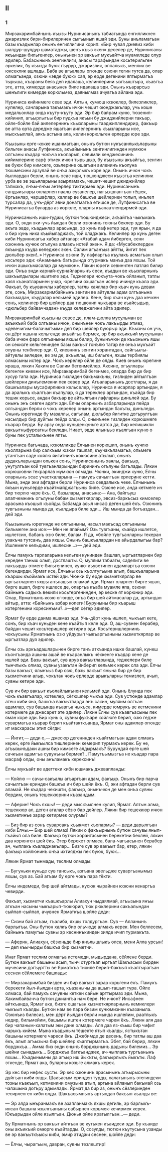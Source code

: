 ## II

### 1

Мирзакаримбайнынъ къызы Нуринисанынъ табиатында енгилликнен джаризлик бири-бирилеринен сыгъынып яшай эди.
Буны анъламагъан базы къадынлар онынъ енгиллигини корип: «Бир чувал джевиз киби шалдур-шулдур шаматаджы, шенъ къыз экен» деселер де, Нуринисаны якъындан бильгенлер, онынънен эр вакъыт мукъайтча муамиледе олур эдилер.
Бабасынынъ зенгинлиги, анасы тарафындан косьтерильген эркелик, бу къызда буюк гъурур, джаризлик, оппалыкъ, менлик ве юксеклик ашлады.
Баба ве агъалары огюнде озюни тегин тутса да, олар олмагъанда, озюни «эвде буюк» сая, эр ерде дегенини яптырмагъа тырыша, къараны беяз деп идалаша, келинлерини ызгъыштыра, къавгъа эте, атта, кимерде анасынен биле идалаша эди.
Онынъ къарарсыз шенълиги кимерде корюльмез, даянылмаз ачувгъа айлана эди.

Нуриниса кийинмеге севе эди.
Алтын, кумюш юзюклер, билезликлер, купелер, сачларына такъмакъ ичюн чешит оюнджакълар, учь коше медальонлар онда къуту-къуту эди.
Эр бир байрам куню, тюзенип-кийинип, агъырлыгъы бир пудкъа якъын бу джиджийлерни такъар, ойле-бойле бай аилелернинъ къызларыны тааджиплендирир, факъыр ве атта орта дередже яшагъан аилелернинъ къызларыны исе, мыскъыллай, аякъ астына ала, келин корюльген ерлерде юре эди.

Къызыны ерге-кокке ишанмагъан, онынъ бутюн нукъсанлыкъларыны бильген анасы Лутфиниса, акъайынынъ зенгинлигинден мумкюн олгъаны къадар чокъча къопарып, севимли кенджесининъ кийимлерине сарф этмек ичюн тырышыр, бу къызыны акъайгъа, зенгин ве буюк бир кимсеге, озьлерине ошагъан аиленинъ къолуна тюшмесини арзулай ве онъа азырлыкъ коре эди.
Онынъ ичюн чокъ йыллардан берли, онынъ эсас иши, тюшюнджеси къызгъа келинлик урба ве эв эшьяларыны азырламакъ, чешит-чешит джиджийлер тапмакъ, янъы-янъы антерлер тиктирмек эди.
Нуринисанынъ сандыкълары онларнен паалы сузанелер, нагъышлангъан тёшек, ёргъанлар, чаршафлар, халлар ве башкъа шейлернен толып, инълеп турсалар да, учъ-дёрт эвни донатмагъа етишсе де, Лутфинисагъа ве Нуринисагъа буларда аз корюле, оларны къанаатлендирмей эди.

Нуринисанынъ иши-гуджи, бутюн тюшюнджеси, акъайгъа чыкъмакъ эди.
О, энди эки-учь йылдан берли озюнинъ тоюны беклер эди.
Бу акъта эвде, къадынлар арасында, эр кунъ лаф кетер эди, гуя ярын, я да о бир кунь ника къыйыладжакъ, той оладжакъ.
Келинлер эр кунь деген киби Нуринисагъа хабер айталар: «Атабай адам йиберген, сени озюнинъ кучюк огълуна алмакъ истей экен».
Я да: «Мусабеклерден якъында къуда келеджек экен.
Салим агъанъыз айтты, йигит пек дюльбер экен!..» Нуриниса озюни бу лафларгъа къулакъ асмагъан олып косьтере эди: «Анамнынъ багърында отурмакъ манъа даа яхшы.
Той ичюн ашыкъмасалар да мумкюн».
Лякин юреги севинчтен патлая билир эди.
Онъа энди карнай-сурнайларнынъ сеси, къадын ве къызларнынъ шакъылдылары ишитиле эди.
Геджелери чокъута-чокъ ойланып, татлы хаял къанатларынен учар, юрегини охшагъан ислер ичинде къала эди.
Факъат, бу къуванчлы хаберлер, татлы хаяллар бир къач кунь девам эте, сонъ, Мирзакаримбайнынъ зенгин ве айтувлы адам олгъанына бакъмадан, къудалар кельмей эдилер.
Кене, бир къач кунь даа кечкен сонъ, келинлер бир шейлер даа тюшюнип чыкъара ве къайсыдыр, «дюльбер байваччадан» къуда келеджегини айта эдилер.

Мирзакаримбай къызыны севсе де, илам-дюлла мусульман ве акъикъий баба олгъаны ичюн, онынънен чокъ лакъырды этмез, «девечигим-балачыгъым» деп бир шейлер буюрыр эди.
Къызны он учь, он дёрт яшына кельгенде акъайгъа бермек, эр бир акъикъий мусульман баба ичюн фарз олгъаныны яхшы билир, бунынъчюн де къызнынъ яшы он секизге кельгенинден базы вакъыт гонълю татар ве онъа мукъайт олувны тенбилер эди.
О, киевнинъ зенгин хорантадан, сайгъылы-айтувлы аиледен, ве эм де, акъыллы, иш бильген, яхшы тербиялы олмасыны истер эди.
Чокъ керелер ойле де олды.
Киев онынъ юрегине яраша, лякин Хаким ве Салим бегенмейлер.
Аксине, огъуллары бегенген киевни исе, Мирзакаримбай бегенмез, оларда бир де бир хусур тапа эди.
Нуриниса гизлиден бакъмакъны, гизлиден айтылгъан шейлерни динълемекни пек север эди.
Агъаларынынъ достлары, я да башкъалары мусафирликке кельселер, Нуриниса я исарлар артындан, я да аралыкъ къалгъан къапулар, я да тереклер артындан, къайда бир тешик корьсе, андан бакъар ве айтылгъан лафларны динълей эди.
Бу онынъ энъ севген адети эди.
Ёлчы оларнынъ азбарларында пейда олгьандан берли о чокъ керелер онынъ артындан бакъты, динъледи.
Онынъ юрегинде бу мазаллы, сагълам, дюльбер йигитке догърулгъан насылдыр бир дуйгъы пейда олды.
О, онынънен гизлиден корюшмеге къарар берди.
Бу арзу онда куньденкуньге артса да, бир келишикли вакъытныфурсатны бекледи.
Ниает, эвде ялынъыз къалгъан куню о буны пек усталыкънен япты.

Нуриниса багъчада, юзюмликде Ёлчынен корюшип, онынъ кучлю къолларына бир салкъым юзюм ташлап, къучакъламагъа, опьмеге утангъан саде койлю йигитнинъ кокюсине атылып, онынъ дудакъларындан опькен сонъ, Нуринисанынъ хаялы, факъыр, унутулгъан кой тувгъанларындан бирининъ огълуны багълады.
Лякин корюшювни текрарлав мумкюн олмады.
Чюнки, экинджи куню, Ёлчы оларнынъ эсас участкаларына — памукъ сачылгъан ерлерине кетти.
Мына, энди эки афтадан берли Нуриниса севдалыкъ чеке.
Ёлчынынъ якъын куньлерде къайтмайджагъыны биле.
Озюне исе, анда кетмеге ич бир тюрлю чаре ёкъ.
О, базылары, анасына:— Ана, байгъуш алапчемнинъ огълуны бабам хызметкярлар, эвсиз-баркъсыз кимселер арасына къошып къойды.
Бабамда асыл инсаф деген шей ёкъ.
Озюнинъ тувгъаныны мында да, къалдыра биле эди...
Иш мында да богъаздан...
дей эди.

Къызынынъ юрегинде не олгъаныны, насыл макъсад олгъаныны бильмеген ана исе:— Мен не япайым?
Озь тувгъаны, къайда ишлетсе, ишлетсин, бабанъ озю биле, балам.
Я да, «бойле тувгъанларны текеран узакъча тутсанъ, даа яхшы.
Онынъ башкъалардан не айырдалыгъы бар?
Ишлемеге кельдими, ишлесин...»— дей эди.

Ёлчы памукъ тарлаларына кельген кунинден башлап, ыргъатларнен бир кереден таныш олып, достлашты.
О, муляим табиаты, саделиги ве лакъырды этмеге бильгенинен, кучю-къуветинен адамларгъа озюни бегендирди.
Ярмат исе, Ёлчыны озь къолтугъына алып, башкъаларына къаршы къоймакъ истей эди.
Чюнки бу ерде хызметкярлар ве ыргъатларнен яхшы анълашып оламай эди.
Ярмат оларнен бирге яшап, бирге ашап, бирге ишлесе де, оларгъа къаба муамле япа, озюни байнынъ садыкъ векили косьтергенинден, эр кеске ят корюнир эди.
Олар, Ярматнынъ козю огюнде, онъа бир шей айтмасалар да, артындан айтыр, атта: «Байнынъ азбар копеги!
Буруныны бир къарыш котергенини коресинъми?..»—деп сёгер эдилер.

Ярмат бу ерде даима яшамаз эди.
Учь-дёрт кунь ишлеп, чыкъып кете, сонъ, бир къач куньден кене къайтып келе эди.
О, аш-сувнен берабер, байдан чешит косьтеришлер кетирир эди.
Косьтеришлернинъ чокъусыны Ярматнынъ озю уйдурып чыкъаргъаныны хызметкярлар ве ыргъатлар дуя эдилер.

Ёлчы озь аркъадашларынен бирге танъ аткъанда ишке башлай, кунеш къонгъанда ашыны ашай ве къаранлыкъ чёккенге къадар кене де ишлей эди.
Базы вакъыт, сув арув вакъытларында, геджелери биле тынчлыкъ олмаз, сувны узакътан йиберип кельмек керек ола эди.
Ёлчы базы вакъыт, ялынъыз бир озю, базы вакъыт янына бир де бир хызметчини алыр, чокътан чокъ ерлерде арыкъларны темизлеп, ачып, сувны кетире эди.

Сув ич бир вакъыт къолайлыкънен кельмей эди.
Онынъ ёлунда пек чокъ къавгъалар, котеклер, сёгюшлер чыкъа эди.
Сув устюнде адамлар атеш киби яна, башкъа вакъытларда энъ сакин, муляим олгъан адамлар, сув башында къавгъа чыкъса, кимерде юмрукъ ве кетменини котермеге де джесарет эте эдилер.
Лякин Ёлчы сув къавгъасыны пек яман коре эди.
Бир кунь о, сувны фукъаре койлюге берип, озю гедже сувармагъа къарар берип къайтаяткъанда, Ярмат оны адамлар огюнде ит масхарасы этип сёгди:

— Йигит,— деди о,— джесюр дегенинден къайтмагъан адам олмакъ керек, ерге йыкъылса тишлеринен кемерип турмакъ керек.
Бу не, агъызынъдаки ашны бир кимсеге алдырмакъ?
Бурундай ерге шей сачкъан адамгъа сувунъны бермек?..
Памугъымызгъа не къадар пара масраф олды, оны анъламакъ керексинъ!

Ёлчы мукъайт ве адеттеки киби юшмакъ джевапланды:

— Койлю — сачы-сакъалы агъаргъан адам, факъыр.
Онынъ бир парча сачылгъан еринден башкъа ич бир шейи ёкъ.
О, эки афтадан берли сув аламай.
Не къадар чекишти, факъыр, онынъчюн де мен онъа сувны бердим, онынъ тешеккюрини къазандым.

— Аферин!
Чокъ яхшы!
— деди мыскъылнен кулип, Ярмат.
Алтын алма, тешеккюр ал, деген аталар сёзю бар дейлер.
Лякин бир тешеккюр ичюн хызметинъе зарар кетирмек олурмы?

— Биз бир аз сонъ суварсакъ къыямет къопармы?
— деди дарылгъан киби Ёлчы.— Бир шей олмаз!
Лякин о факъырнынъ бутюн сачувы янып-гъайып ола биле.
Факъыр бутюн хорантасынен берекетни беклей, лякин даа корюнген шей ёкъ.
Эгер берекет олмаса, бала-чагъасынен берабер ач, чыплакъ къаладжакълар...
Бизге сув эр вакъыт бар, етер, лякин факъыр койлюнинъ онъа ихтияджы пек буюк, буюк...

Лякин Ярмат тынмады, теслим олмады:

— Бугуньки куньде сув тансыкъ, азгъана эвельдже суваргъанымыз яхшы, сув аз.
Бай агъам бу ерге чокъ пара тёкти.

Ёлчы индемеди, бир шей айтмады, кусюк чырайнен юзюни кенаргъа чевирди.

Факъат, хызметчи къашкъарлы Алиахун чыдаялмай, агъызына янъы аткъан насыны чыкъарып-тюкюрип, тюк рюклерини сакъалындан сыйпап-сыйпап, ачувнен Ярматкъа шойле деди:

— Сизни бай агъам, гъалиба, яхшы толдургъан.
Сув — Алланынъ барлыгъы.
Оны бутюн халкъ бир ольчюде алмакъ керек.
Мен беллесем, байнынъ памугъы сувны эр кеснинъкинден зияде ичип турмакъта.

— Аферин, Алиахун, сёзюньде бир янълышлыкъ олса, мени Алла урсын!
— деп къычырды башкъа бир хызметчи.

Инат Ярмат теслим олмагъа истемеди, мыдырдана, сёйлене берди.
Бутюн вакъыт башыны асып, тынч отургъап ыргъат Шакъасым бирден мучесини догъуртты ве Ярматкъа тикиле берип-бакъып къалтырагъан сеснеи сёйлемеге башлады:

— Мирзакаримбай бизден ич бир вакъыт зарар корьгени ёкъ.
Памукъ берекети йыл-йылдан арта, къазанычы да ашып-ташып тура.
Ойле олмаса, бай памукъ сачувны кеткен сайын арттырмаз эди.
Мына, Хакимбайвачча бутюн джиангъа нам бере.
Не ичюн?
Инсафнен айткъанда, Ярмат ака, бизге ошагъан хызметкярларнынъ кемиклери чыкъып къалды.
Бутюн нам ве пара бизим кучюмизнен къазаныла.
Озюнъиз билесиз, мен дёрт йылдан берли мында ишлейим, раатлыкъ недир, бильмейим, башымы иштен котермеге чарем ёкъ.
Лякин аля даа бир чапаным-халатым эки дане олмады.
Аля даа яз-къыш бир чифит чарыкъ кийем.
Мына къадыным тёшекте ятып къалды, ястыкътан башыны котермеге чареси ёкъ.
Джебимде де десенъ, бир татлы аш даа ёкъ, алып агъызына бир шейлер къаптырмагъа.
Эбет, бай берир, лякин борджкъа...
Амма биз энди онынъ борджынынъ дадыны билемиз...
Эр шейни сынадыкъ...
Борджкъа баткъанджек, ач-чыплакъ тургъанынъ яхшы...
Къадынымны да агъыр иш йыкъты, факъырлыкъ йыкъты.
Лаф эткенде, Ярмат ака, буларны козьге алмакъ керек.

Эр кес бир нефес сусты.
Эр кес озюнинъ ярасынынъ агъырысыны дуйгъан киби олды.
Шакъасым еринден турды, халатынынъ этегиндеки тозны къакъып, кетменини омузына атып, артына айланып бакъмай озь чалашына догъру адымлады.
Ярмат да бир аз, онынъ сёзлеринден тесирленген киби олды.
Шакъасымнынъ артындан бакъып къалды ве:

— Эр алда ынъранмакъ ве азапланмакъ яхшы дегиль, эр барлыкъ-инсан башына язылгъаныны сабырнен корьмек-кечирмек керек.
Юкъарыдан ойле язылгъан.
Дюнья ойле яратылгъан...— деди.

Бу Ярматнынъ эр вакъыт айткъан ве кутькен къаидеси эди.
Бу къаиде оны акъикъий омюрге къайтарды.
О, созулды, тютюн къутусына узанды ве эр вакъыткъысы киби, эмир этиджи сеснен, шойле деди:

— Ёлчы, чырагъым, давран, сувны тезлештир!
